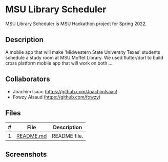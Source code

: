 # MSU Library Scheduler
MSU Library Scheduler is MSU Hackathon project for Spring 2022.
## Description
A mobile app that will make 'Midwestern State University Texas' students schedule a study room at MSU Moffet Library. We used flutter/dart to build cross platform mobile app that will work on both … 
## Collaborators
  - Joachim Isaac (https://github.com/JoachimIsaac)
  - Fowzy Alsaud (https://github.com/fowzy)
## Files
|   #   | File            | Description                                        |
| :---: | --------------- | -------------------------------------------------- |
|   1   | [README.md](README.md)         | README file.      |
## Screenshots
    

